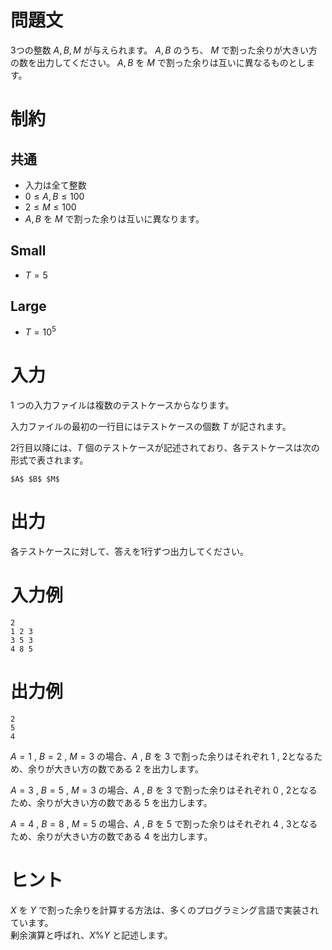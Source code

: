# 問題文
3つの整数 $A,B,M$ が与えられます。
$A,B$ のうち、 $M$ で割った余りが大きい方の数を出力してください。
$A,B$ を $M$ で割った余りは互いに異なるものとします。

# 制約
## 共通
* 入力は全て整数
* $0 \leq A,B \leq 100$  
* $2 \leq M \leq 100$  
* $A,B$ を $M$ で割った余りは互いに異なります。

## Small
* $T=5$

## Large
* $T=10^5$  

# 入力
1 つの入力ファイルは複数のテストケースからなります。

入力ファイルの最初の一行目にはテストケースの個数 $T$ が記されます。

2行目以降には、$T$ 個のテストケースが記述されており、各テストケースは次の形式で表されます。
```
$A$ $B$ $M$
```

# 出力
各テストケースに対して、答えを1行ずつ出力してください。

# 入力例
```
2
1 2 3
3 5 3
4 8 5
```

# 出力例
```
2
5
4
```

$A=1$ , $B=2$ , $M=3$ の場合、$A$ , $B$ を $3$ で割った余りはそれぞれ $1$ , $2$となるため、余りが大きい方の数である $2$ を出力します。  

$A=3$ , $B=5$ , $M=3$ の場合、$A$ , $B$ を $3$ で割った余りはそれぞれ $0$ , $2$となるため、余りが大きい方の数である $5$ を出力します。 

$A=4$ , $B=8$ , $M=5$ の場合、$A$ , $B$ を $5$ で割った余りはそれぞれ $4$ , $3$となるため、余りが大きい方の数である $4$ を出力します。 


# ヒント 
$X$ を $Y$ で割った余りを計算する方法は、多くのプログラミング言語で実装されています。  
剰余演算と呼ばれ、$X \% Y$ と記述します。
